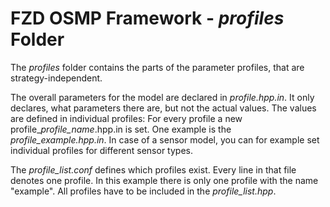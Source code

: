 # FZD OSMP Framework - *profiles* Folder

The *profiles* folder contains the parts of the parameter profiles, that are strategy-independent.

The overall parameters for the model are declared in *profile.hpp.in*.
It only declares, what parameters there are, but not the actual values.
The values are defined in individual profiles:
For every profile a new profile_*profile_name*.hpp.in is set.
One example is the *profile_example.hpp.in*.
In case of a sensor model, you can for example set individual profiles for different sensor types.

The *profile_list.conf* defines which profiles exist.
Every line in that file denotes one profile.
In this example there is only one profile with the name "example".
All profiles have to be included in the *profile_list.hpp*.
